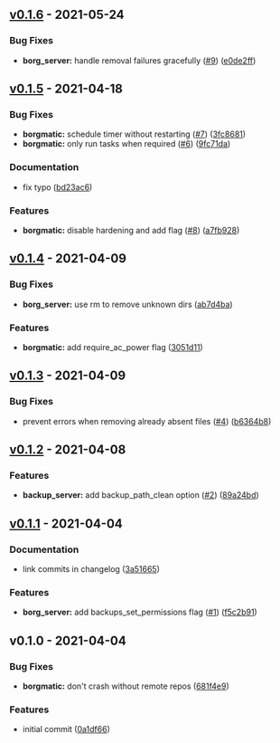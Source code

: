 
<a name="v0.1.6"></a>
## [v0.1.6] - 2021-05-24
### Bug Fixes
- **borg_server:** handle removal failures gracefully ([#9](https://github.com/maxhoesel/ansible-collection-borgbackup/issues/9)) ([e0de2ff](https://github.com/maxhoesel/ansible-collection-borgbackup/commit/e0de2ff))


<a name="v0.1.5"></a>
## [v0.1.5] - 2021-04-18
### Bug Fixes
- **borgmatic:** schedule timer without restarting ([#7](https://github.com/maxhoesel/ansible-collection-borgbackup/issues/7)) ([3fc8681](https://github.com/maxhoesel/ansible-collection-borgbackup/commit/3fc8681))
- **borgmatic:** only run tasks when required ([#6](https://github.com/maxhoesel/ansible-collection-borgbackup/issues/6)) ([9fc71da](https://github.com/maxhoesel/ansible-collection-borgbackup/commit/9fc71da))

### Documentation
- fix typo ([bd23ac6](https://github.com/maxhoesel/ansible-collection-borgbackup/commit/bd23ac6))

### Features
- **borgmatic:** disable hardening and add flag ([#8](https://github.com/maxhoesel/ansible-collection-borgbackup/issues/8)) ([a7fb928](https://github.com/maxhoesel/ansible-collection-borgbackup/commit/a7fb928))


<a name="v0.1.4"></a>
## [v0.1.4] - 2021-04-09
### Bug Fixes
- **borg_server:** use rm to remove unknown dirs ([ab7d4ba](https://github.com/maxhoesel/ansible-collection-borgbackup/commit/ab7d4ba))

### Features
- **borgmatic:** add require_ac_power flag ([3051d11](https://github.com/maxhoesel/ansible-collection-borgbackup/commit/3051d11))


<a name="v0.1.3"></a>
## [v0.1.3] - 2021-04-09
### Bug Fixes
- prevent errors when removing already absent files ([#4](https://github.com/maxhoesel/ansible-collection-borgbackup/issues/4)) ([b6364b8](https://github.com/maxhoesel/ansible-collection-borgbackup/commit/b6364b8))


<a name="v0.1.2"></a>
## [v0.1.2] - 2021-04-08
### Features
- **backup_server:** add backup_path_clean option ([#2](https://github.com/maxhoesel/ansible-collection-borgbackup/issues/2)) ([89a24bd](https://github.com/maxhoesel/ansible-collection-borgbackup/commit/89a24bd))


<a name="v0.1.1"></a>
## [v0.1.1] - 2021-04-04
### Documentation
- link commits in changelog ([3a51665](https://github.com/maxhoesel/ansible-collection-borgbackup/commit/3a51665))

### Features
- **borg_server:** add backups_set_permissions flag ([#1](https://github.com/maxhoesel/ansible-collection-borgbackup/issues/1)) ([f5c2b91](https://github.com/maxhoesel/ansible-collection-borgbackup/commit/f5c2b91))


<a name="v0.1.0"></a>
## v0.1.0 - 2021-04-04
### Bug Fixes
- **borgmatic:** don't crash without remote repos ([681f4e9](https://github.com/maxhoesel/ansible-collection-borgbackup/commit/681f4e9))

### Features
- initial commit ([0a1df66](https://github.com/maxhoesel/ansible-collection-borgbackup/commit/0a1df66))


[v0.1.6]: https://github.com/maxhoesel/ansible-collection-borgbackup/compare/v0.1.5...v0.1.6
[v0.1.5]: https://github.com/maxhoesel/ansible-collection-borgbackup/compare/v0.1.4...v0.1.5
[v0.1.4]: https://github.com/maxhoesel/ansible-collection-borgbackup/compare/v0.1.3...v0.1.4
[v0.1.3]: https://github.com/maxhoesel/ansible-collection-borgbackup/compare/v0.1.2...v0.1.3
[v0.1.2]: https://github.com/maxhoesel/ansible-collection-borgbackup/compare/v0.1.1...v0.1.2
[v0.1.1]: https://github.com/maxhoesel/ansible-collection-borgbackup/compare/v0.1.0...v0.1.1
